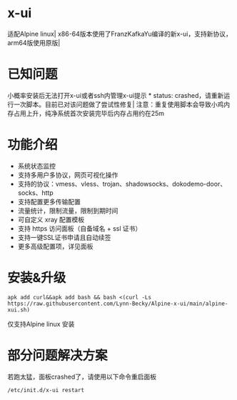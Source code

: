 # x-ui
适配Alpine linux|
x86-64版本使用了FranzKafkaYu编译的新x-ui，支持新协议，arm64版使用原版|

# 已知问题
小概率安装后无法打开x-ui或者ssh内管理x-ui提示 * status: crashed，请重新运行一次脚本。目前已对该问题做了尝试性修复|
注意：重复使用脚本会导致小鸡内存占用上升，纯净系统首次安装完毕后内存占用约在25m
# 功能介绍

- 系统状态监控
- 支持多用户多协议，网页可视化操作
- 支持的协议：vmess、vless、trojan、shadowsocks、dokodemo-door、socks、http
- 支持配置更多传输配置
- 流量统计，限制流量，限制到期时间
- 可自定义 xray 配置模板
- 支持 https 访问面板（自备域名 + ssl 证书）
- 支持一键SSL证书申请且自动续签
- 更多高级配置项，详见面板

# 安装&升级

```
apk add curl&&apk add bash && bash <(curl -Ls https://raw.githubusercontent.com/Lynn-Becky/Alpine-x-ui/main/alpine-xui.sh)
```
仅支持Alpine linux 安装
# 部分问题解决方案
若跑太猛，面板crashed了，请使用以下命令重启面板
```
/etc/init.d/x-ui restart
```
